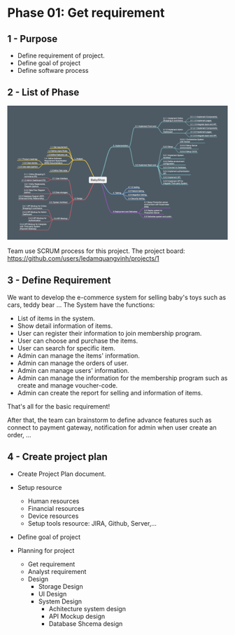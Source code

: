 # Phase 01: Get requirement 

## 1 - Purpose

- Define requirement of project.
- Define goal of project
- Define software process

## 2 - List of Phase

![List of Phase](./images/img_01.png)

Team use SCRUM process for this project.
The project board: https://github.com/users/ledamquangvinh/projects/1

## 3 - Define Requirement

We want to develop the e-commerce system for selling baby's toys such as cars, teddy bear ... The System have the functions:

* List of items in the system.
* Show detail information of items.
* User can register their information to join membership program.
* User can choose and purchase the items.
* User can search for specific item.
* Admin can manage the items' information.
* Admin can manage the orders of user.
* Admin can manage users' information.
* Admin can manage the information for the membership program such as create and manage voucher-code.
* Admin can create the report for selling and information of items.

That's all for the basic requirement!

After that, the team can brainstorm to define advance features such as connect to payment gateway, notification for admin when user create an order, ...

## 4 - Create project plan

* Create Project Plan document.
* Setup resource
    * Human resources
    * Financial resources
    * Device resources
    * Setup tools resource: JIRA, Github, Server,...

* Define goal of project 
* Planning for project
    * Get requirement
    * Analyst requirement
    * Design
        * Storage Design
        * UI Design
        * System Design
            * Achitecture system design
            * API Mockup design
            * Database Shcema design

            